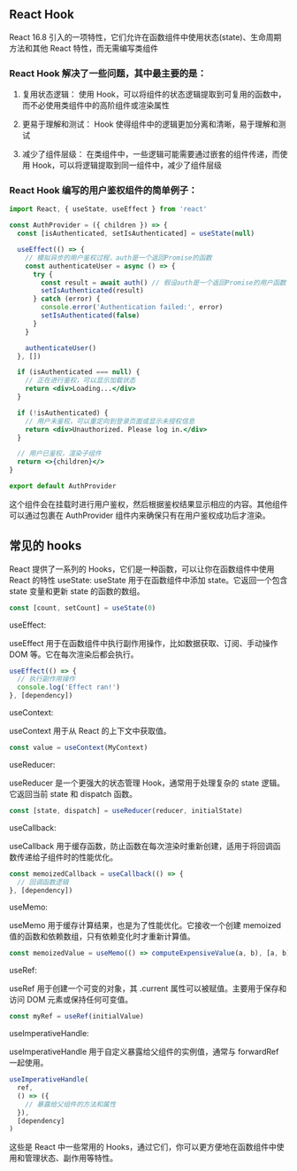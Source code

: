 ## React Hook

React 16.8 引入的一项特性，它们允许在函数组件中使用状态(state)、生命周期方法和其他 React 特性，而无需编写类组件

### React Hook 解决了一些问题，其中最主要的是：

1. 复用状态逻辑： 使用 Hook，可以将组件的状态逻辑提取到可复用的函数中，而不必使用类组件中的高阶组件或渲染属性

2. 更易于理解和测试： Hook 使得组件中的逻辑更加分离和清晰，易于理解和测试

3. 减少了组件层级： 在类组件中，一些逻辑可能需要通过嵌套的组件传递，而使用 Hook，可以将逻辑提取到同一组件中，减少了组件层级

### React Hook 编写的用户鉴权组件的简单例子：

```jsx
import React, { useState, useEffect } from 'react'

const AuthProvider = ({ children }) => {
  const [isAuthenticated, setIsAuthenticated] = useState(null)

  useEffect(() => {
    // 模拟异步的用户鉴权过程，auth是一个返回Promise的函数
    const authenticateUser = async () => {
      try {
        const result = await auth() // 假设auth是一个返回Promise的用户函数
        setIsAuthenticated(result)
      } catch (error) {
        console.error('Authentication failed:', error)
        setIsAuthenticated(false)
      }
    }

    authenticateUser()
  }, [])

  if (isAuthenticated === null) {
    // 正在进行鉴权，可以显示加载状态
    return <div>Loading...</div>
  }

  if (!isAuthenticated) {
    // 用户未鉴权，可以重定向到登录页面或显示未授权信息
    return <div>Unauthorized. Please log in.</div>
  }

  // 用户已鉴权，渲染子组件
  return <>{children}</>
}

export default AuthProvider
```

这个组件会在挂载时进行用户鉴权，然后根据鉴权结果显示相应的内容。其他组件可以通过包裹在 AuthProvider 组件内来确保只有在用户鉴权成功后才渲染。

## 常见的 hooks

React 提供了一系列的 Hooks，它们是一种函数，可以让你在函数组件中使用 React 的特性
useState:
useState 用于在函数组件中添加 state。它返回一个包含 state 变量和更新 state 的函数的数组。

```jsx
const [count, setCount] = useState(0)
```

useEffect:

useEffect 用于在函数组件中执行副作用操作，比如数据获取、订阅、手动操作 DOM 等。它在每次渲染后都会执行。

```jsx
useEffect(() => {
  // 执行副作用操作
  console.log('Effect ran!')
}, [dependency])
```

useContext:

useContext 用于从 React 的上下文中获取值。

```jsx
const value = useContext(MyContext)
```

useReducer:

useReducer 是一个更强大的状态管理 Hook，通常用于处理复杂的 state 逻辑。它返回当前 state 和 dispatch 函数。

```jsx
const [state, dispatch] = useReducer(reducer, initialState)
```

useCallback:

useCallback 用于缓存函数，防止函数在每次渲染时重新创建，适用于将回调函数传递给子组件时的性能优化。

```jsx
const memoizedCallback = useCallback(() => {
  // 回调函数逻辑
}, [dependency])
```

useMemo:

useMemo 用于缓存计算结果，也是为了性能优化。它接收一个创建 memoized 值的函数和依赖数组，只有依赖变化时才重新计算值。

```jsx
const memoizedValue = useMemo(() => computeExpensiveValue(a, b), [a, b])
```

useRef:

useRef 用于创建一个可变的对象，其 .current 属性可以被赋值。主要用于保存和访问 DOM 元素或保持任何可变值。

```jsx
const myRef = useRef(initialValue)
```

useImperativeHandle:

useImperativeHandle 用于自定义暴露给父组件的实例值，通常与 forwardRef 一起使用。

```jsx
useImperativeHandle(
  ref,
  () => ({
    // 暴露给父组件的方法和属性
  }),
  [dependency]
)
```

这些是 React 中一些常用的 Hooks，通过它们，你可以更方便地在函数组件中使用和管理状态、副作用等特性。
